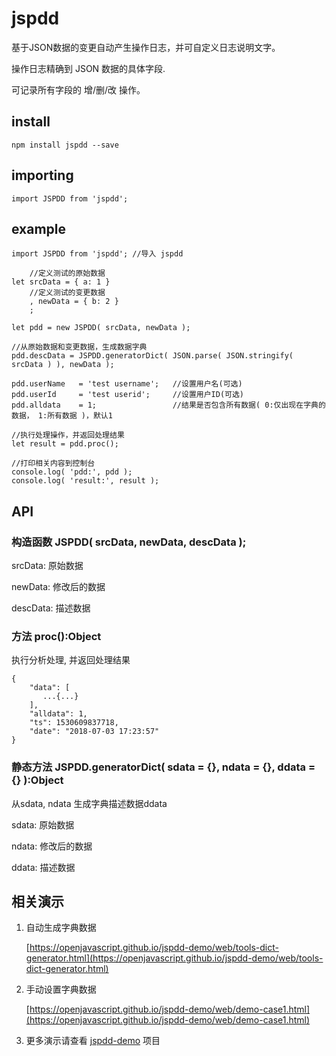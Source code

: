 # jspdd
基于JSON数据的变更自动产生操作日志，并可自定义日志说明文字。

操作日志精确到 JSON 数据的具体字段.

可记录所有字段的 增/删/改 操作。

## install
    npm install jspdd --save

## importing

    import JSPDD from 'jspdd';
    
## example
    import JSPDD from 'jspdd'; //导入 jspdd

        //定义测试的原始数据
    let srcData = { a: 1 }      
        //定义测试的变更数据
        , newData = { b: 2 }
        ;

    let pdd = new JSPDD( srcData, newData );

    //从原始数据和变更数据，生成数据字典
    pdd.descData = JSPDD.generatorDict( JSON.parse( JSON.stringify( srcData ) ), newData );

    pdd.userName   = 'test username';   //设置用户名(可选)
    pdd.userId     = 'test userid';     //设置用户ID(可选) 
    pdd.alldata    = 1;                 //结果是否包含所有数据( 0:仅出现在字典的数据， 1:所有数据 )，默认1

    //执行处理操作，并返回处理结果
    let result = pdd.proc();

    //打印相关内容到控制台
    console.log( 'pdd:', pdd );
    console.log( 'result:', result );
    
## API

### 构造函数 JSPDD( srcData, newData, descData );
srcData:    原始数据

newData:    修改后的数据

descData:   描述数据

### 方法 proc():Object
执行分析处理, 并返回处理结果

    {
        "data": [
           ...{...}
        ],
        "alldata": 1,
        "ts": 1530609837718,
        "date": "2018-07-03 17:23:57"
    }

### 静态方法 JSPDD.generatorDict( sdata = {}, ndata = {}, ddata = {} ):Object
从sdata, ndata 生成字典描述数据ddata

sdata:    原始数据

ndata:    修改后的数据

ddata:   描述数据

## 相关演示

  1. 自动生成字典数据

      [https://openjavascript.github.io/jspdd-demo/web/tools-dict-generator.html](https://openjavascript.github.io/jspdd-demo/web/tools-dict-generator.html)
  1. 手动设置字典数据

      [https://openjavascript.github.io/jspdd-demo/web/demo-case1.html](https://openjavascript.github.io/jspdd-demo/web/demo-case1.html)

  1. 更多演示请查看 [jspdd-demo](https://github.com/openjavascript/jspdd-demo) 项目
